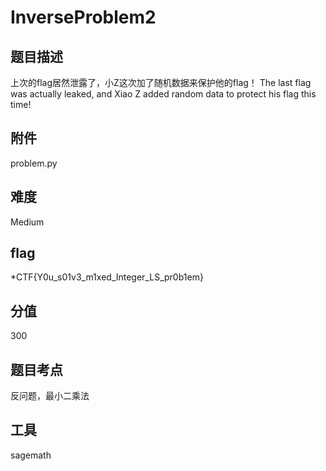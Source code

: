# InverseProblem2

## 题目描述
上次的flag居然泄露了，小Z这次加了随机数据来保护他的flag！
The last flag was actually leaked, and Xiao Z added random data to protect his flag this time!

## 附件
problem.py

## 难度
Medium

## flag
*CTF{Y0u_s01v3_m1xed_Integer_LS_pr0b1em}

## 分值
300

## 题目考点
反问题，最小二乘法

## 工具
sagemath